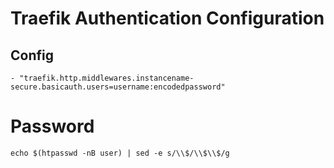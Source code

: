 # Traefik Authentication Configuration
## Config
```
- "traefik.http.middlewares.instancename-secure.basicauth.users=username:encodedpassword"
```

# Password
```
echo $(htpasswd -nB user) | sed -e s/\\$/\\$\\$/g
```